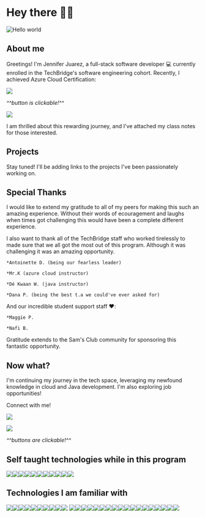 # Hey there 👋🏽

<img src="https://raw.githubusercontent.com/sagar-viradiya/sagar-viradiya/master/resources/banner.png" alt="Hello world">


## About me

Greetings! I'm Jennifer Juarez, a full-stack software developer 💻 currently enrolled in the TechBridge's software engineering cohort. Recently, I achieved Azure Cloud Certification:

<a href="https://www.linkedin.com/feed/update/urn:li:activity:7116449782176391168/"><img src="https://img.shields.io/badge/microsoft%20azure-0089D6?style=for-the-badge&logo=microsoft-azure&logoColor=white"/></a>

  *^^button is clickable!^^*

<img src="https://img.shields.io/badge/Java-ED8B00?style=for-the-badge&logo=openjdk&logoColor=white">


I am thrilled about this rewarding journey, and I've attached my class notes for those interested.

## Projects

Stay tuned! I'll be adding links to the projects I've been passionately working on.

## Special Thanks 

I would like to extend my gratitude to all of my peers for making this such an amazing experience. Without their words of ecouragement and laughs when times got challenging this would have been a complete different experience. 

I also want to thank all of the TechBridge staff who worked tirelessly to made sure that we all got the most out of this program. Although it was challenging it was an amazing opportunity. 

    *Antoinette D. (being our fearless leader)

    *Mr.K (azure cloud instructor)

    *Dé Kwaan W. (java instructor) 

    *Dana P. (being the best t.a we could've ever asked for)

And our incredible student support staff ❤️:

    *Maggie P.

    *Nafi B.    



Gratitude extends to the Sam's Club community for sponsoring this fantastic opportunity.

## Now what?

I'm continuing my journey in the tech space, leveraging my newfound knowledge in cloud and Java development. I'm also exploring job opportunities!


Connect with me!


<a href="https://www.linkedin.com/in/jennifer-juarez44/"><img src="https://img.shields.io/badge/LinkedIn-0077B5?style=for-the-badge&logo=linkedin&logoColor=white"/></a>

<a href="mailto:jenniferjuarezse@gmail.com?"><img src="https://img.shields.io/badge/gmail-%23DD0031.svg?&style=for-the-badge&logo=gmail&logoColor=white"/></a>

 *^^buttons are clickable!^^*
 
## Self taught technologies while in this program

<img src="https://img.shields.io/badge/MySQL-00000F?style=for-the-badge&logo=mysql&logoColor=white"><img src="https://img.shields.io/badge/Spring_Security-6DB33F?style=for-the-badge&logo=Spring-Security&logoColor=white"><img src="https://img.shields.io/badge/JWT-black?style=for-the-badge&logo=JSON%20web%20tokens"><img src="https://img.shields.io/badge/Hibernate-59666C?style=for-the-badge&logo=Hibernate&logoColor=white"><img src="https://img.shields.io/badge/Thymeleaf-%23005C0F.svg?style=for-the-badge&logo=Thymeleaf&logoColor=white"><img src="https://img.shields.io/badge/Gradle-02303A.svg?style=for-the-badge&logo=Gradle&logoColor=white"><img src="https://img.shields.io/badge/-Swagger-%23Clojure?style=for-the-badge&logo=swagger&logoColor=white"><img src="https://img.shields.io/badge/Spring-6DB33F?style=for-the-badge&logo=spring&logoColor=white"><img src="https://img.shields.io/badge/IntelliJ_IDEA-000000.svg?style=for-the-badge&logo=intellij-idea&logoColor=white"><img src="https://img.shields.io/badge/Eclipse-2C2255?style=for-the-badge&logo=eclipse&logoColor=white"><img src="https://img.shields.io/badge/UpWork-6FDA44?style=for-the-badge&logo=Upwork&logoColor=white">

## Technologies I am familiar with 

<img src="https://img.shields.io/badge/GitHub-100000?style=for-the-badge&logo=github&logoColor=white"><img src="https://img.shields.io/badge/git-%23F05033.svg?style=for-the-badge&logo=git&logoColor=white"><img src="https://img.shields.io/badge/Visual%20Studio%20Code-0078d7.svg?style=for-the-badge&logo=visual-studio-code&logoColor=white"><img src="https://img.shields.io/badge/CSS3-1572B6?style=for-the-badge&logo=css3&logoColor=white"><img src="https://img.shields.io/badge/HTML5-E34F26?style=for-the-badge&logo=html5&logoColor=white"><img src="https://img.shields.io/badge/React-20232A?style=for-the-badge&logo=react&logoColor=61DAFB"><img src="https://img.shields.io/badge/Python-3776AB?style=for-the-badge&logo=python&logoColor=white"><img src="https://img.shields.io/badge/JavaScript-F7DF1E?style=for-the-badge&logo=javascript&logoColor=black"><img src="https://img.shields.io/badge/Express.js-404D59?style=for-the-badge"><img src="https://img.shields.io/badge/bootstrap-%238511FA.svg?style=for-the-badge&logo=bootstrap&logoColor=white">
<img src="https://img.shields.io/badge/MongoDB-4EA94B?style=for-the-badge&logo=mongodb&logoColor=white"><img src="https://img.shields.io/badge/postgres-%23316192.svg?style=for-the-badge&logo=postgresql&logoColor=white"><img src="https://img.shields.io/badge/-Hackerrank-2EC866?style=for-the-badge&logo=HackerRank&logoColor=white"><img src="https://img.shields.io/badge/LeetCode-000000?style=for-the-badge&logo=LeetCode&logoColor=#d16c06"><img src="https://img.shields.io/badge/Udemy-A435F0?style=for-the-badge&logo=Udemy&logoColor=white"><img src="https://img.shields.io/badge/MDN_Web_Docs-black?style=for-the-badge&logo=mdnwebdocs&logoColor=white"><img src="https://aleen42.github.io/badges/src/stackoverflow.svg
"><img src="https://img.shields.io/badge/Coursera-%230056D2.svg?style=for-the-badge&logo=Coursera&logoColor=white"><img src="https://img.shields.io/badge/Notion-000000?style=for-the-badge&logo=notion&logoColor=white"><img src="https://img.shields.io/badge/Slack-4A154B?style=for-the-badge&logo=slack&logoColor=white"><img src="https://img.shields.io/badge/Discord-7289DA?style=for-the-badge&logo=discord&logoColor=white"><img src="https://img.shields.io/badge/Microsoft_Teams-6264A7?style=for-the-badge&logo=microsoft-teams&logoColor=white"><img src="https://img.shields.io/badge/Zoom-2D8CFF?style=for-the-badge&logo=zoom&logoColor=white"><img src="https://aleen42.github.io/badges/src/reddit.svg
"><img src="https://img.shields.io/badge/Trello-0052CC?style=for-the-badge&logo=trello&logoColor=white"><img src="	https://img.shields.io/badge/mac%20os-000000?style=for-the-badge&logo=apple&logoColor=white"><img src="https://img.shields.io/badge/Apple-MacBook_Pro_2022-999999?style=for-the-badge&logo=apple&logoColor=white"><img src="https://img.shields.io/badge/chatGPT-74aa9c?style=for-the-badge&logo=openai&logoColor=white">

